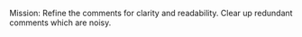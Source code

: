 Mission: 
Refine the comments for clarity and readability.
Clear up redundant comments which are noisy.




